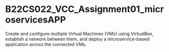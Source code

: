 # B22CS022_VCC_Assignment01_microservicesAPP
Create and configure multiple Virtual Machines (VMs) using VirtualBox, establish a network between them, and deploy a microservice-based application across the connected VMs.
